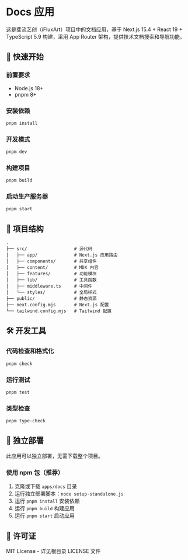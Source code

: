 # Docs 应用

这是斐流艺创（iFluxArt）项目中的文档应用，基于 Next.js 15.4 + React 19 + TypeScript 5.9 构建，采用 App Router 架构，提供技术文档搜索和导航功能。

## 🚀 快速开始

### 前置要求

- Node.js 18+
- pnpm 8+

### 安装依赖

```bash
pnpm install
```

### 开发模式

```bash
pnpm dev
```

### 构建项目

```bash
pnpm build
```

### 启动生产服务器

```bash
pnpm start
```

## 📁 项目结构

```
.
├── src/                  # 源代码
│   ├── app/              # Next.js 应用路由
│   ├── components/       # 共享组件
│   ├── content/          # MDX 内容
│   ├── features/         # 功能模块
│   ├── lib/              # 工具函数
│   ├── middleware.ts     # 中间件
│   └── styles/           # 全局样式
├── public/               # 静态资源
├── next.config.mjs       # Next.js 配置
└── tailwind.config.mjs   # Tailwind 配置
```

## 🛠️ 开发工具

### 代码检查和格式化

```bash
pnpm check
```

### 运行测试

```bash
pnpm test
```

### 类型检查

```bash
pnpm type-check
```

## 🚀 独立部署

此应用可以独立部署，无需下载整个项目。

### 使用 npm 包（推荐）

1. 克隆或下载 `apps/docs` 目录
2. 运行独立部署脚本：`node setup-standalone.js`
3. 运行 `pnpm install` 安装依赖
4. 运行 `pnpm build` 构建应用
5. 运行 `pnpm start` 启动应用

## 📄 许可证

MIT License - 详见根目录 LICENSE 文件